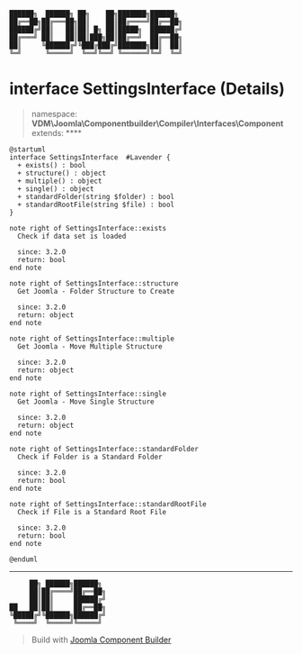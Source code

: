 ```
██████╗  ██████╗ ██╗    ██╗███████╗██████╗
██╔══██╗██╔═══██╗██║    ██║██╔════╝██╔══██╗
██████╔╝██║   ██║██║ █╗ ██║█████╗  ██████╔╝
██╔═══╝ ██║   ██║██║███╗██║██╔══╝  ██╔══██╗
██║     ╚██████╔╝╚███╔███╔╝███████╗██║  ██║
╚═╝      ╚═════╝  ╚══╝╚══╝ ╚══════╝╚═╝  ╚═╝
```
# interface SettingsInterface (Details)
> namespace: **VDM\Joomla\Componentbuilder\Compiler\Interfaces\Component**
> extends: ****
```uml
@startuml
interface SettingsInterface  #Lavender {
  + exists() : bool
  + structure() : object
  + multiple() : object
  + single() : object
  + standardFolder(string $folder) : bool
  + standardRootFile(string $file) : bool
}

note right of SettingsInterface::exists
  Check if data set is loaded

  since: 3.2.0
  return: bool
end note

note right of SettingsInterface::structure
  Get Joomla - Folder Structure to Create

  since: 3.2.0
  return: object
end note

note right of SettingsInterface::multiple
  Get Joomla - Move Multiple Structure

  since: 3.2.0
  return: object
end note

note right of SettingsInterface::single
  Get Joomla - Move Single Structure

  since: 3.2.0
  return: object
end note

note right of SettingsInterface::standardFolder
  Check if Folder is a Standard Folder

  since: 3.2.0
  return: bool
end note

note right of SettingsInterface::standardRootFile
  Check if File is a Standard Root File

  since: 3.2.0
  return: bool
end note
 
@enduml
```

---
```
     ██╗ ██████╗██████╗
     ██║██╔════╝██╔══██╗
     ██║██║     ██████╔╝
██   ██║██║     ██╔══██╗
╚█████╔╝╚██████╗██████╔╝
 ╚════╝  ╚═════╝╚═════╝
```
> Build with [Joomla Component Builder](https://git.vdm.dev/joomla/Component-Builder)

